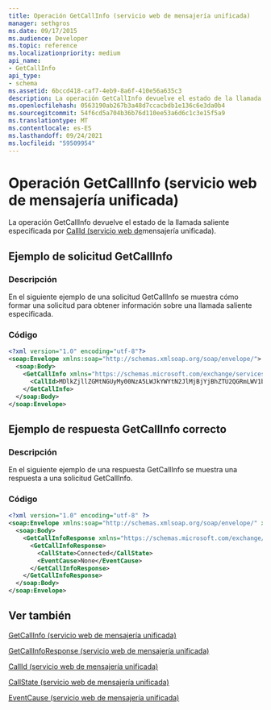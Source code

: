 ```yaml
---
title: Operación GetCallInfo (servicio web de mensajería unificada)
manager: sethgros
ms.date: 09/17/2015
ms.audience: Developer
ms.topic: reference
ms.localizationpriority: medium
api_name:
- GetCallInfo
api_type:
- schema
ms.assetid: 6bccd418-caf7-4eb9-8a6f-410e56a635c3
description: La operación GetCallInfo devuelve el estado de la llamada saliente especificada por CallId (servicio web de mensajería unificada).
ms.openlocfilehash: 0563190ab267b3a48d7ccacbdb1e136c6e3da0b4
ms.sourcegitcommit: 54f6cd5a704b36b76d110ee53a6d6c1c3e15f5a9
ms.translationtype: MT
ms.contentlocale: es-ES
ms.lasthandoff: 09/24/2021
ms.locfileid: "59509954"
---
```

# <a name="getcallinfo-operation-um-web-service"></a>Operación GetCallInfo (servicio web de mensajería unificada)

La operación GetCallInfo devuelve el estado de la llamada saliente especificada por [CallId (servicio web de](callid-um-web-service.md)mensajería unificada).
  
## <a name="getcallinfo-request-example"></a>Ejemplo de solicitud GetCallInfo

### <a name="description"></a>Descripción

En el siguiente ejemplo de una solicitud GetCallInfo se muestra cómo formar una solicitud para obtener información sobre una llamada saliente especificada.
  
### <a name="code"></a>Código

```XML
<?xml version="1.0" encoding="utf-8"?>
<soap:Envelope xmlns:soap="http://schemas.xmlsoap.org/soap/envelope/">
  <soap:Body>
    <GetCallInfo xmlns="https://schemas.microsoft.com/exchange/services/2006/messages">
      <CallId>MDlkZjllZGMtNGUyMy00NzA5LWJkYWYtN2JlMjBjYjBhZTU2QGRmLWV1bS0wMS5leGNoYW5nZS5jb3JwLm1pY3Jvc29mdC5jb20=</CallId>
    </GetCallInfo>
  </soap:Body>
</soap:Envelope>
```

## <a name="successful-getcallinfo-response-example"></a>Ejemplo de respuesta GetCallInfo correcto

### <a name="description"></a>Descripción

En el siguiente ejemplo de una respuesta GetCallInfo se muestra una respuesta a una solicitud GetCallInfo.
  
### <a name="code"></a>Código

```XML
<?xml version="1.0" encoding="utf-8" ?> 
<soap:Envelope xmlns:soap="http://schemas.xmlsoap.org/soap/envelope/" xmlns:xsi="http://www.w3.org/2001/XMLSchema-instance" xmlns:xsd="http://www.w3.org/2001/XMLSchema">
  <soap:Body>
    <GetCallInfoResponse xmlns="https://schemas.microsoft.com/exchange/services/2006/messages">
      <GetCallInfoResponse>
        <CallState>Connected</CallState> 
        <EventCause>None</EventCause> 
      </GetCallInfoResponse>
    </GetCallInfoResponse>
  </soap:Body>
</soap:Envelope>
```

## <a name="see-also"></a>Ver también



[GetCallInfo (servicio web de mensajería unificada)](getcallinfo-um-web-service.md)
  
[GetCallInfoResponse (servicio web de mensajería unificada)](getcallinforesponse-um-web-service.md)
  
[CallId (servicio web de mensajería unificada)](callid-um-web-service.md)
  
[CallState (servicio web de mensajería unificada)](callstate-um-web-service.md)
  
[EventCause (servicio web de mensajería unificada)](eventcause-um-web-service.md)

